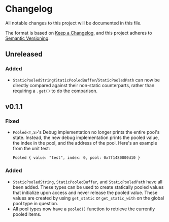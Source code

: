 # Changelog

All notable changes to this project will be documented in this file.

The format is based on [Keep a Changelog](https://keepachangelog.com/en/1.0.0/),
and this project adheres to [Semantic Versioning](https://semver.org/spec/v2.0.0.html).

## Unreleased

### Added

- `StaticPooledString`/`StaticPooledBuffer`/`StaticPooledPath` can now be
  directly compared against their non-static counterparts, rather than requiring
  a `.get()` to do the comparison.

## v0.1.1

### Fixed

- `Pooled<T,S>`'s Debug implementation no longer prints the entire pool's state.
  Instead, the new debug implementation prints the pooled value, the index in
  the pool, and the address of the pool. Here's an example from the unit test:

  `Pooled { value: "test", index: 0, pool: 0x7f1480000d10 }`

### Added

- `StaticPooledString`, `StaticPooledBuffer`, and `StaticPooledPath` have all
  been added. These types can be used to create statically pooled values that
  initialize upon access and never release the pooled value. These values are
  created by using `get_static` or `get_static_with` on the global pool type in
  question.
- All pool types now have a `pooled()` function to retrieve the currently pooled
  items.
